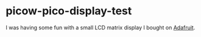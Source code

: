 # picow-pico-display-test

I was having some fun with a small LCD matrix display I bought on [Adafruit](https://adafruit.com/).
